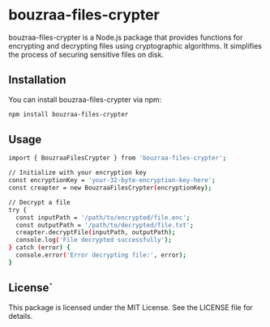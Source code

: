 # bouzraa-files-crypter

bouzraa-files-crypter is a Node.js package that provides functions for encrypting and decrypting files using cryptographic algorithms. It simplifies the process of securing sensitive files on disk.

## Installation

You can install bouzraa-files-crypter via npm:

```bash
npm install bouzraa-files-crypter
```
## Usage

``` bash
import { BouzraaFilesCrypter } from 'bouzraa-files-crypter';

// Initialize with your encryption key
const encryptionKey = 'your-32-byte-encryption-key-here';
const creapter = new BouzraaFilesCrypter(encryptionKey);

// Decrypt a file
try {
  const inputPath = '/path/to/encrypted/file.enc';
  const outputPath = '/path/to/decrypted/file.txt';
  creapter.decryptFile(inputPath, outputPath);
  console.log('File decrypted successfully');
} catch (error) {
  console.error('Error decrypting file:', error);
}

```
## License`

This package is licensed under the MIT License. See the LICENSE file for details.
